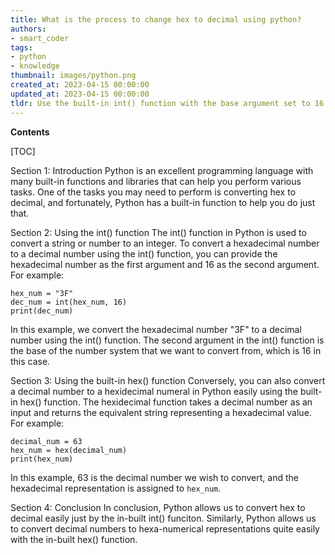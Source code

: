 ```yaml
---
title: What is the process to change hex to decimal using python?
authors:
- smart_coder
tags:
- python
- knowledge
thumbnail: images/python.png
created_at: 2023-04-15 00:00:00
updated_at: 2023-04-15 00:00:00
tldr: Use the built-in int() function with the base argument set to 16.
---
```


**Contents**

[TOC]

Section 1: Introduction
Python is an excellent programming language with many built-in functions and libraries that can help you perform various tasks. One of the tasks you may need to perform is converting hex to decimal, and fortunately, Python has a built-in function to help you do just that.

Section 2: Using the int() function
The int() function in Python is used to convert a string or number to an integer. To convert a hexadecimal number to a decimal number using the int() function, you can provide the hexadecimal number as the first argument and 16 as the second argument. For example:

```
hex_num = "3F"
dec_num = int(hex_num, 16)
print(dec_num)
```

In this example, we convert the hexadecimal number "3F" to a decimal number using the int() function. The second argument in the int() function is the base of the number system that we want to convert from, which is 16 in this case.

Section 3: Using the built-in hex() function 
Conversely, you can also convert a decimal number to a hexidecimal numeral in Python easily using the built-in hex() function. The hexidecimal function takes a decimal number as an input and returns the equivalent string representing a hexadecimal value. For example:

```
decimal_num = 63
hex_num = hex(decimal_num)
print(hex_num)
```

In this example, 63 is the decimal number we wish to convert, and the hexadecimal representation is assigned to `hex_num`. 

Section 4: Conclusion
In conclusion, Python allows us to convert hex to decimal easily just by the in-built int() funciton. Similarly, Python allows us to convert decimal numbers to hexa-numerical representations quite easily with the in-built hex() function.
